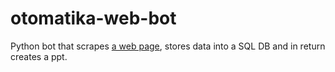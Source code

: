 # otomatika-web-bot
Python bot that scrapes [a web page](https://www.worldometers.info/coronavirus/), stores data into a SQL DB and in return creates a ppt.
